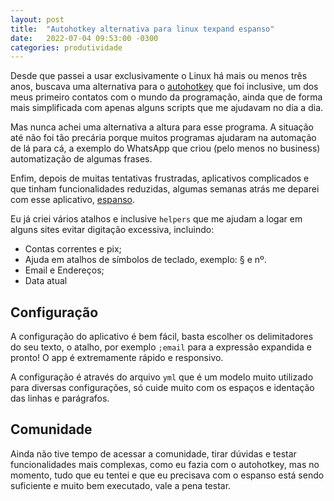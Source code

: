 ```yaml
---
layout: post
title:  "Autohotkey alternativa para linux texpand espanso"
date:   2022-07-04 09:53:00 -0300
categories: produtividade
---
```


Desde que passei a usar exclusivamente o Linux há mais ou menos três anos, buscava uma alternativa para o [autohotkey](https://www.autohotkey.com/) que foi inclusive, um dos meus primeiro contatos com o mundo da programação, ainda que de forma mais simplificada com apenas alguns scripts que me ajudavam no dia a dia.

Mas nunca achei uma alternativa a altura para esse programa. A situação até não foi tão precária porque muitos programas ajudaram na automação de lá para cá, a exemplo do WhatsApp que criou (pelo menos no business) automatização de algumas frases.

Enfim, depois de muitas tentativas frustradas, aplicativos complicados e que tinham funcionalidades reduzidas, algumas semanas atrás me deparei com esse aplicativo, [espanso](https://espanso.org/).

Eu já criei vários atalhos e inclusive `helpers` que me ajudam a logar em alguns sites evitar digitação excessiva, incluindo:

- Contas correntes e pix;
- Ajuda em atalhos de símbolos de teclado, exemplo: § e nº.
- Email e Endereços;
- Data atual

## Configuração

A configuração do aplicativo é bem fácil, basta escolher os delimitadores do seu texto, o atalho, por exemplo `;email` para a expressão expandida e pronto! O app é extremamente rápido e responsivo.

A configuração é através do arquivo `yml` que é um modelo muito utilizado para diversas configurações, só cuide muito com os espaços e identação das linhas e parágrafos.

## Comunidade

Ainda não tive tempo de acessar a comunidade, tirar dúvidas e testar funcionalidades mais complexas, como eu fazia com o autohotkey, mas no momento, tudo que eu tentei e que eu precisava com o espanso está sendo suficiente e muito bem executado, vale a pena testar.
